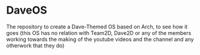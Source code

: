 # DaveOS
The repository to create a Dave-Themed OS based on Arch, to see how it goes (this OS has no relation with Team2D, Dave2D or any of the members working towards the making of the youtube videos and the channel and any otherwork that they do)
